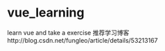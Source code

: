 # vue_learning
learn vue and take a exercise
推荐学习博客http://blog.csdn.net/fungleo/article/details/53213167
